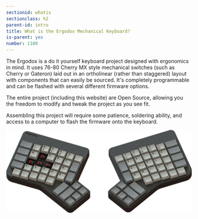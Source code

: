 ```yaml
---
sectionid: whatis
sectionclass: h2
parent-id: intro
title: What is the Ergodox Mechanical Keyboard?
is-parent: yes
number: 1100
---
```

The Ergodox is a do it yourself keyboard project designed with ergonomics in mind. It uses 76-80 Cherry MX style mechanical switches (such as Cherry or Gateron) laid out in an ortholinear (rather than staggered) layout with components that can easily be sourced. It's completely programmable and can be flashed with several different firmware options.

The entire project (including this website) are Open Source, allowing you the freedom to modify and tweak the project as you see fit.

Assembling this project will require some patience, soldering ability, and access to a computer to flash the firmware onto the keyboard.

![Ergodox](../img/ErgoDox-original.png)
